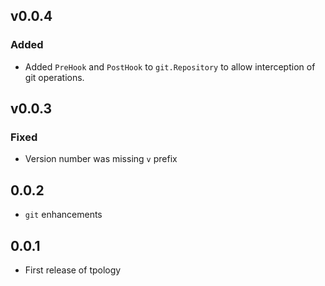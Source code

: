 ## v0.0.4

### Added

* Added `PreHook` and `PostHook` to `git.Repository` to allow interception of
  git operations.

## v0.0.3

### Fixed

* Version number was missing `v` prefix

## 0.0.2

* `git` enhancements

## 0.0.1

* First release of tpology
